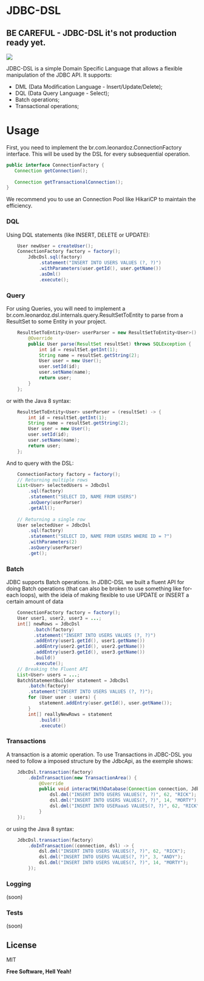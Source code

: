 # JDBC-DSL

## BE CAREFUL -  JDBC-DSL it's not production ready yet. 
[![][travis img]][travis]

[travis]:https://travis-ci.org/LeonardoZ/jdbc-dsl
[travis img]:https://travis-ci.org/LeonardoZ/jdbc-dsl.svg?branch=master


JDBC-DSL is a simple Domain Specific Language that allows a flexible manipulation of the JDBC API.
It supports:
  - DML (Data Modification Language - Insert/Update/Delete);
  - DQL (Data Query Language - Select);
  - Batch operations;
  - Transactional operations;

# Usage
First, you need to implement the br.com.leonardoz.ConnectionFactory interface. This will be used by the DSL for every subsequential operation.

```java
public interface ConnectionFactory {
   Connection getConnection();
    
   Connection getTransactionalConnection();
}
```
We recommend you to use an Connection Pool like HikariCP to maintain the efficiency.

### DQL
Using DQL statements (like INSERT, DELETE or UPDATE):
```java
    User newUser = createUser();
    ConnectionFactory factory = factory();
        JdbcDsl.sql(factory)
            .statement("INSERT INTO USERS VALUES (?, ?)")
            .withParameters(user.getId(), user.getName())
            .asDml()
            .execute();
```

### Query
For using Queries, you will need to implement a br.com.leonardoz.dsl.internals.query.ResultSetToEntity<T> to parse from a ResultSet to some Entity in your project. 
```java
    ResultSetToEntity<User> userParser = new ResultSetToEntity<User>() {
        @Override
        public User parse(ResultSet resultSet) throws SQLException {
            int id = resultSet.getInt(1);
            String name = resultSet.getString(2);
            User user = new User();
            user.setId(id);
            user.setName(name);
            return user;
        }
    };
```
or with the Java 8 syntax:
```java
    ResultSetToEntity<User> userParser = (resultSet) -> {
        int id = resultSet.getInt(1);
        String name = resultSet.getString(2);
        User user = new User();
        user.setId(id);
        user.setName(name);
        return user;
    };
```

And to query with the DSL:
```java
    ConnectionFactory factory = factory();
    // Returning multiple rows
    List<User> selectedUsers = JdbcDsl
        .sql(factory)
        .statement("SELECT ID, NAME FROM USERS")
        .asQuery(userParser)
        .getAll();
        
    // Returning a single row
    User selectedUser = JdbcDsl
        .sql(factory)
        .statement("SELECT ID, NAME FROM USERS WHERE ID = ?")
        .withParameters(2)
        .asQuery(userParser)
        .get();
```

### Batch
JDBC supports Batch operations. In JDBC-DSL we built a fluent API for doing Batch operations (that can also be broken to use something like for-each loops), with the ideia of making flexible to use UPDATE or INSERT a certain amount of data
```java
    ConnectionFactory factory = factory();
    User user1, user2, user3 = ...;
    int[] newRows = JdbcDsl
          .batch(factory)
          .statement("INSERT INTO USERS VALUES (?, ?)")
          .addEntry(user1.getId(), user1.getName())
          .addEntry(user2.getId(), user2.getName())
          .addEntry(user3.getId(), user3.getName())
          .build()
          .execute();
    // Breaking the Fluent API
    List<User> users = ...;
    BatchStatementBuilder statement = JdbcDsl
        .batch(factory)
        .statement("INSERT INTO USERS VALUES (?, ?)");
        for (User user : users) {
            statement.addEntry(user.getId(), user.getName());
        }
        int[] reallyNewRows = statement
            .build()
            .execute()
```

### Transactions
A transaction is a atomic operation. To use Transactions in JDBC-DSL you need to follow a imposed structure by the JdbcApi, as the exemple shows:
```java
    JdbcDsl.transaction(factory)
        .doInTransaction(new TransactionArea() {
            @Override
            public void interactWithDatabase(Connection connection, JdbcTransactionalDsl dsl) throws SQLException {
                dsl.dml("INSERT INTO USERS VALUES(?, ?)", 62, "RICK");
                dsl.dml("INSERT INTO USERS VALUES(?, ?)", 14, "MORTY");
                dsl.dml("INSERT INTO USERaaaS VALUES(?, ?)", 62, "RICK");
            }
    });
```
or using the Java 8 syntax:
```java
    JdbcDsl.transaction(factory)
        .doInTransaction((connection, dsl) -> {
            dsl.dml("INSERT INTO USERS VALUES(?, ?)", 62, "RICK");
            dsl.dml("INSERT INTO USERS VALUES(?, ?)", 3, "ANDY");
            dsl.dml("INSERT INTO USERS VALUES(?, ?)", 14, "MORTY");
        });
```

### Logging
(soon)

### Tests
(soon)

License
----

MIT


**Free Software, Hell Yeah!**

